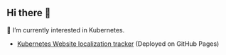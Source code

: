 ## Hi there 👋

🔭 I’m currently interested in Kubernetes.

- [Kubernetes Website localization tracker](https://kfess.github.io/kube-i18n-status) (Deployed on GitHub Pages)

<!--
**kfess/kfess** is a ✨ _special_ ✨ repository because its `README.md` (this file) appears on your GitHub profile.

Here are some ideas to get you started:

- 🔭 I’m currently interested in Kubernetes.
- 🌱 I’m currently learning ...
- 👯 I’m looking to collaborate on ...
- 🤔 I’m looking for help with ...
- 💬 Ask me about ...
- 📫 How to reach me: ...
- 😄 Pronouns: ...
- ⚡ Fun fact: ...
-->
